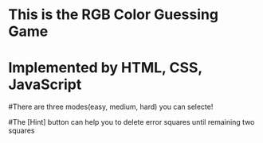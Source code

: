 # This is the RGB Color Guessing Game
# Implemented by HTML, CSS, JavaScript

#There are three modes(easy, medium, hard) you can selecte!

#The [Hint] button can help you to delete error squares until remaining two squares
